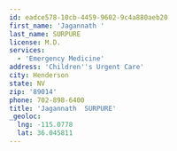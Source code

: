 ```yaml
---
id: eadce578-10cb-4459-9602-9c4a880aeb20
first_name: 'Jagannath '
last_name: SURPURE
license: M.D.
services:
  - 'Emergency Medicine'
address: 'Children''s Urgent Care'
city: Henderson
state: NV
zip: '89014'
phone: 702-898-6400
title: 'Jagannath  SURPURE'
_geoloc:
  lng: -115.0778
  lat: 36.045811
---
```

